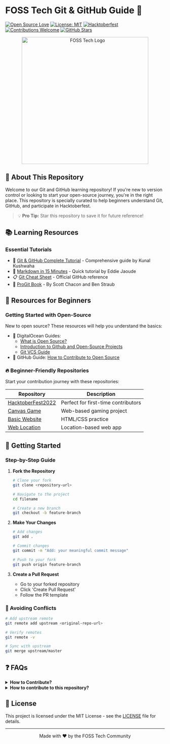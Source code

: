 # FOSS Tech Git & GitHub Guide 🚀
[![Open Source Love](https://badges.frapsoft.com/os/v1/open-source.svg?v=103)](https://github.com/ellerbrock/open-source-badges/)
[![License: MIT](https://img.shields.io/badge/License-MIT-yellow.svg)](https://opensource.org/licenses/MIT)
[![Hacktoberfest](https://img.shields.io/badge/Hacktoberfest-friendly-blueviolet)](https://hacktoberfest.digitalocean.com/)
[![Contributions Welcome](https://img.shields.io/badge/contributions-welcome-brightgreen.svg?style=flat)](https://github.com/FOSS-Tech/Git-Github-Session/issues)
[![GitHub Stars](https://img.shields.io/github/stars/FOSS-Tech/Git-Github-Session?style=social)](https://github.com/FOSS-Tech/Git-Github-Session/stargazers)

<div align="center">
  <img src="image/FOSS_tech_logo.jpeg" alt="FOSS Tech Logo" width="400">
</div>

## 🎯 About This Repository
Welcome to our Git and GitHub learning repository! If you're new to version control or looking to start your open-source journey, you're in the right place. This repository is specially curated to help beginners understand Git, GitHub, and participate in Hacktoberfest.

> 💡 **Pro Tip:** Star this repository to save it for future reference!

## 📚 Learning Resources

### Essential Tutorials
- 🎥 [Git & GitHub Complete Tutorial](https://www.youtube.com/watch?v=apGV9Kg7ics) - Comprehensive guide by Kunal Kushwaha
- 📝 [Markdown in 15 Minutes](https://www.youtube.com/watch?v=OXZ77HvL_Yg) - Quick tutorial by Eddie Jaoude
- 📋 [Git Cheat Sheet](https://training.github.com/downloads/github-git-cheat-sheet.pdf) - Official GitHub reference
- 📖 [ProGit Book](https://github.com/harshit-paneri/HacktoberFest_2022/blob/main/resources/progit.pdf) - By Scott Chacon and Ben Straub

## 🌱 Resources for Beginners

### Getting Started with Open-Source
New to open source? These resources will help you understand the basics:

- 🌊 DigitalOcean Guides:
  - [What is Open Source?](https://www.digitalocean.com/community/tutorials/what-is-open-source)
  - [Introduction to Github and Open-Source Projects](https://www.digitalocean.com/community/tutorial_series/an-introduction-to-open-source)
  - [Git VCS Guide](https://www.digitalocean.com/community/cheatsheets/how-to-use-git-a-reference-guide)
- 🎯 GitHub Guide: [How to Contribute to Open Source](https://opensource.guide/how-to-contribute/)

### 🔥 Beginner-Friendly Repositories
Start your contribution journey with these repositories:

| Repository | Description |
|------------|-------------|
| [HacktoberFest2022](https://github.com/harshit-paneri/HacktoberFest_2022) | Perfect for first-time contributors |
| [Canvas Game](https://github.com/harshit-paneri/canvas-game) | Web-based gaming project |
| [Basic Website](https://github.com/Naman-sharma00100/Basic_website_HTML_CSS_only) | HTML/CSS practice |
| [Web Location](https://github.com/harshit-paneri/Web-Location) | Location-based web app |

## 🚀 Getting Started

### Step-by-Step Guide

1. **Fork the Repository**
   ```bash
   # Clone your fork
   git clone <repository-url>
   
   # Navigate to the project
   cd filename
   
   # Create a new branch
   git checkout -b feature-branch
   ```

2. **Make Your Changes**
   ```bash
   # Add changes
   git add .
   
   # Commit changes
   git commit -m "Add: your meaningful commit message"
   
   # Push to your fork
   git push origin feature-branch
   ```

3. **Create a Pull Request**
   - Go to your forked repository
   - Click 'Create Pull Request'
   - Follow the PR template

### 🔄 Avoiding Conflicts

```bash
# Add upstream remote
git remote add upstream <original-repo-url>

# Verify remotes
git remote -v

# Sync with upstream
git merge upstream/master
```

## ❓ FAQs

<details>
<summary><b>How to Contribute?</b></summary>
<br>
Choose from:
- Fix existing issues
- Add new features
- Improve documentation
- Check the Issues tab for more ideas
</details>

<details>
<summary><b>How to contribute to this repository?</b></summary>
<br>
Add your details in <code>contributors-list</code> directory by creating a file named <code>username.md</code> following the existing format.
</details>

## 📄 License
This project is licensed under the MIT License - see the [LICENSE](LICENSE) file for details.

---
<div align="center">
Made with ❤️ by the FOSS Tech Community
</div>
